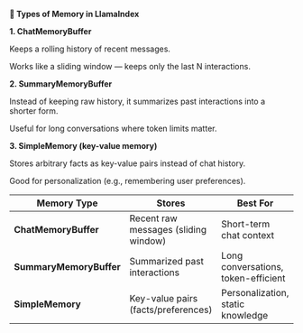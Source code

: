 **🔹 Types of Memory in LlamaIndex**

**1. ChatMemoryBuffer**

Keeps a rolling history of recent messages.

Works like a sliding window — keeps only the last N interactions.

**2. SummaryMemoryBuffer**

Instead of keeping raw history, it summarizes past interactions into a shorter form.

Useful for long conversations where token limits matter.

**3. SimpleMemory (key-value memory)**

Stores arbitrary facts as key-value pairs instead of chat history.

Good for personalization (e.g., remembering user preferences).

| Memory Type             | Stores                               | Best For                            |
| ----------------------- | ------------------------------------ | ----------------------------------- |
| **ChatMemoryBuffer**    | Recent raw messages (sliding window) | Short-term chat context             |
| **SummaryMemoryBuffer** | Summarized past interactions         | Long conversations, token-efficient |
| **SimpleMemory**        | Key-value pairs (facts/preferences)  | Personalization, static knowledge   |
